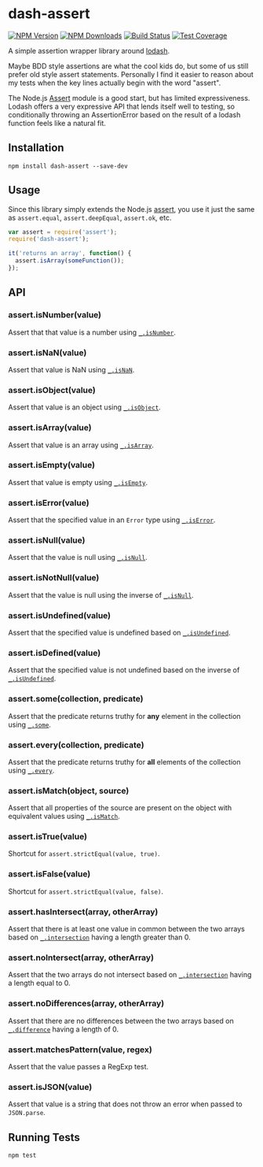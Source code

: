 # dash-assert

[![NPM Version][npm-image]][npm-url]
[![NPM Downloads][downloads-image]][downloads-url]
[![Build Status][travis-image]][travis-url]
[![Test Coverage][coveralls-image]][coveralls-url]

A simple assertion wrapper library around [lodash](https://lodash.com).

Maybe BDD style assertions are what the cool kids do, but some of us still prefer old style assert statements. Personally I find it easier to reason about my tests when the key lines actually begin with the word "assert".

The Node.js [Assert](https://nodejs.org/api/assert.html) module is a good start, but has limited expressiveness. Lodash offers a very expressive API that lends itself well to testing, so conditionally throwing an AssertionError based on the result of a lodash function feels like a natural fit.

## Installation
~~~
npm install dash-assert --save-dev
~~~

## Usage
Since this library simply extends the Node.js [assert](https://nodejs.org/api/assert.html), you use it just the same as `assert.equal`, `assert.deepEqual`, `assert.ok`, etc.

~~~js
var assert = require('assert');
require('dash-assert');

it('returns an array', function() {
  assert.isArray(someFunction());
});
~~~

## API

### assert.isNumber(value)
Assert that that value is a number using [`_.isNumber`](https://lodash.com/docs#isNumber).

### assert.isNaN(value)
Assert that value is NaN using [`_.isNaN`](https://lodash.com/docs#isNaN).

### assert.isObject(value)
Assert that value is an object using [`_.isObject`](https://lodash.com/docs#isObject).

### assert.isArray(value)
Assert that value is an array using [`_.isArray`](https://lodash.com/docs#isArray).

### assert.isEmpty(value)
Assert that value is empty using [`_.isEmpty`](https://lodash.com/docs#isEmpty).

### assert.isError(value)
Assert that the specified value in an `Error` type using [`_.isError`](https://lodash.com/docs#isError).

### assert.isNull(value)
Assert that the value is null using [`_.isNull`](https://lodash.com/docs#isNull).

### assert.isNotNull(value)
Assert that the value is null using the inverse of [`_.isNull`](https://lodash.com/docs#isNull).

### assert.isUndefined(value)
Assert that the specified value is undefined based on [`_.isUndefined`](https://lodash.com/docs#isUndefined).

### assert.isDefined(value)
Assert that the specified value is not undefined based on the inverse of [`_.isUndefined`](https://lodash.com/docs#isUndefined).

### assert.some(collection, predicate)
Assert that the predicate returns truthy for __any__ element in the collection using [`_.some`](https://lodash.com/docs#some).

### assert.every(collection, predicate)
Assert that the predicate returns truthy for __all__ elements of the collection using [`_.every`](https://lodash.com/docs#every).

### assert.isMatch(object, source)
Assert that all properties of the source are present on the object with equivalent values using [`_.isMatch`](https://lodash.com/docs#isMatch).

### assert.isTrue(value)
Shortcut for `assert.strictEqual(value, true)`.

### assert.isFalse(value)
Shortcut for `assert.strictEqual(value, false)`.

### assert.hasIntersect(array, otherArray)
Assert that there is at least one value in common between the two arrays based on [`_.intersection`](https://lodash.com/docs#intersection) having a length greater than 0.

### assert.noIntersect(array, otherArray)
Assert that the two arrays do not intersect based on [`_.intersection`](https://lodash.com/docs#intersection) having a length equal to 0.

### assert.noDifferences(array, otherArray)
Assert that there are no differences between the two arrays based on [`_.difference`](https://lodash.com/docs#difference) having a length of 0.

### assert.matchesPattern(value, regex)
Assert that the value passes a RegExp test.

### assert.isJSON(value)
Assert that value is a string that does not throw an error when passed to `JSON.parse`.

## Running Tests
~~~
npm test
~~~

[npm-image]: https://img.shields.io/npm/v/dash-assert.svg?style=flat
[npm-url]: https://npmjs.org/package/dash-assert
[travis-image]: https://img.shields.io/travis/dvonlehman/dash-assert.svg?style=flat
[travis-url]: https://travis-ci.org/dvonlehman/dash-assert
[coveralls-image]: https://img.shields.io/coveralls/dvonlehman/dash-assert.svg?style=flat
[coveralls-url]: https://coveralls.io/r/dvonlehman/dash-assert?branch=master
[downloads-image]: https://img.shields.io/npm/dm/dash-assert.svg?style=flat
[downloads-url]: https://npmjs.org/package/dash-assert
